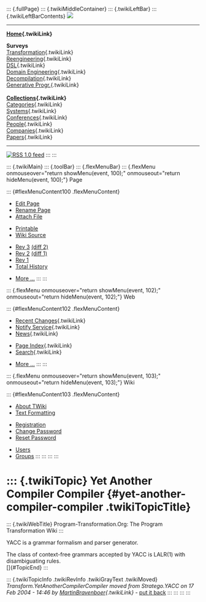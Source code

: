::: {.fullPage}
::: {.twikiMiddleContainer}
::: {.twikiLeftBar}
::: {.twikiLeftBarContents}
![](../pub/transformation.gif)

------------------------------------------------------------------------

**[Home](WebHome){.twikiLink}**

**Surveys**\
[Transformation](ProgramTransformation){.twikiLink}\
[Reengineering](ReengineeringWiki){.twikiLink}\
[DSL](DomainSpecificLanguages){.twikiLink}\
[Domain Engineering](DomainEngineering){.twikiLink}\
[Decompilation](DeCompilation){.twikiLink}\
[Generative Progr.](GenerativeProgrammingWiki){.twikiLink}\
\
**[Collections](CategoryCollection){.twikiLink}**\
[Categories](CategoryCategory){.twikiLink}\
[Systems](TransformationSystems){.twikiLink}\
[Conferences](TransformationConferences){.twikiLink}\
[People](TransformationPeople){.twikiLink}\
[Companies](TransformationCompanies){.twikiLink}\
[Papers](CategoryPaper){.twikiLink}

------------------------------------------------------------------------

[![](../pub/rss.gif "RSS 1.0 feed")](WebRss@skin=rss)
:::
:::

::: {.twikiMain}
::: {.toolBar}
::: {.flexMenuBar}
::: {.flexMenu onmouseover="return showMenu(event, 100);" onmouseout="return hideMenu(event, 100);"}
Page

::: {#flexMenuContent100 .flexMenuContent}
-   [Edit
    Page](http://www.program-transformation.org/edit/Transform/YetAnotherCompilerCompiler?t=1536825772)
-   [Rename
    Page](http://www.program-transformation.org/rename/Transform/YetAnotherCompilerCompiler)
-   [Attach
    File](http://www.program-transformation.org/attach/Transform/YetAnotherCompilerCompiler)

<!-- -->

-   [Printable](http://www.program-transformation.org/view/Transform/YetAnotherCompilerCompiler?skin=print.pattern)
-   [Wiki
    Source](http://www.program-transformation.org/view/Transform/YetAnotherCompilerCompiler?skin=text&raw=on&contenttype=text/plain)

<!-- -->

-   [Rev
    3](http://www.program-transformation.org/view/Transform/YetAnotherCompilerCompiler?rev=1.3)
    [(diff 2)](http://www.program-transformation.org/rdiff/Transform/YetAnotherCompilerCompiler?rev1=1.3&rev2=1.2)
-   [Rev
    2](http://www.program-transformation.org/view/Transform/YetAnotherCompilerCompiler?rev=1.2)
    [(diff 1)](http://www.program-transformation.org/rdiff/Transform/YetAnotherCompilerCompiler?rev1=1.2&rev2=1.1)
-   [Rev
    1](http://www.program-transformation.org/view/Transform/YetAnotherCompilerCompiler?rev=1.1)
-   [Total
    History](http://www.program-transformation.org/rdiff/Transform/YetAnotherCompilerCompiler)

<!-- -->

-   [More
    \...](http://www.program-transformation.org/oops/Transform/YetAnotherCompilerCompiler?template=oopsmore&param1=1.3&param2=1.3)
:::
:::

::: {.flexMenu onmouseover="return showMenu(event, 102);" onmouseout="return hideMenu(event, 102);"}
Web

::: {#flexMenuContent102 .flexMenuContent}
-   [Recent Changes](WebChanges){.twikiLink}
-   [Notify Service](WebNotify){.twikiLink}
-   [News](WebNews){.twikiLink}

<!-- -->

-   [Page Index](WebIndex){.twikiLink}
-   [Search](WebSearch){.twikiLink}

<!-- -->

-   [More
    \...](http://www.program-transformation.org/oops/Transform/YetAnotherCompilerCompiler?template=oopsmore&param1=1.3&param2=1.3)
:::
:::

::: {.flexMenu onmouseover="return showMenu(event, 103);" onmouseout="return hideMenu(event, 103);"}
Wiki

::: {#flexMenuContent103 .flexMenuContent}
-   [About
    TWiki](http://www.program-transformation.org/view/TWiki/WebHome)
-   [Text
    Formatting](http://www.program-transformation.org/view/TWiki/TextFormattingRules)

<!-- -->

-   [Registration](http://www.program-transformation.org/view/TWiki/TWikiRegistration)
-   [Change
    Password](http://www.program-transformation.org/view/TWiki/ChangePassword)
-   [Reset
    Password](http://www.program-transformation.org/view/TWiki/ResetPassword)

<!-- -->

-   [Users](http://www.program-transformation.org/view/Main/TWikiUsers)
-   [Groups](http://www.program-transformation.org/view/Main/TWikiGroups)
:::
:::
:::
:::

::: {.twikiTopic}
Yet Another Compiler Compiler {#yet-another-compiler-compiler .twikiTopicTitle}
=============================

::: {.twikiWebTitle}
Program-Transformation.Org: The Program Transformation Wiki
:::

YACC is a grammar formalism and parser generator.

The class of context-free grammars accepted by YACC is LALR(1) with
disambiguating rules.\
[]{#TopicEnd}
:::

::: {.twikiTopicInfo .twikiRevInfo .twikiGrayText .twikiMoved}
*Transform.YetAnotherCompilerCompiler moved from Stratego.YACC on 17 Feb
2004 - 14:46 by
[MartinBravenboer](../Main/MartinBravenboer){.twikiLink}* - [put it
back](http://www.program-transformation.org/rename/Transform/YetAnotherCompilerCompiler?newweb=Stratego&newtopic=YACC&confirm=on "Click to move topic back to previous location, with option to change references.")
:::
:::
:::
:::
